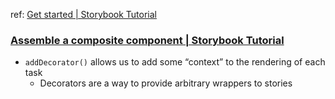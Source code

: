 ref: [Get started | Storybook Tutorial](https://www.learnstorybook.com/vue/en/get-started/)

### [Assemble a composite component | Storybook Tutorial](https://www.learnstorybook.com/vue/en/composite-component/)
- `addDecorator()` allows us to add some “context” to the rendering of each task
  - Decorators are a way to provide arbitrary wrappers to stories
